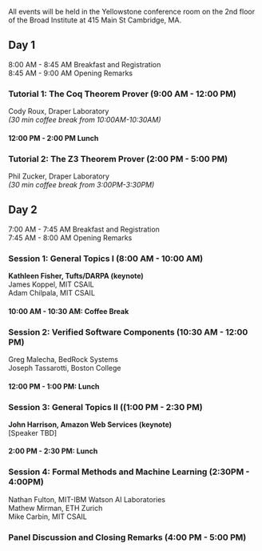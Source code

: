 All events will be held in the Yellowstone conference room on the 2nd floor of the Broad Institute at 415 Main St Cambridge, MA.

## Day 1
8:00 AM - 8:45 AM Breakfast and Registration  
8:45 AM - 9:00 AM Opening Remarks  

### Tutorial 1: The Coq Theorem Prover (9:00 AM - 12:00 PM)
Cody Roux, Draper Laboratory  
_(30 min coffee break from 10:00AM-10:30AM)_  

#### 12:00 PM - 2:00 PM Lunch  

### Tutorial 2: The Z3 Theorem Prover (2:00 PM - 5:00 PM)
Phil Zucker, Draper Laboratory   
_(30 min coffee break from 3:00PM-3:30PM)_

## Day 2
7:00 AM - 7:45 AM Breakfast and Registration  
7:45 AM - 8:00 AM Opening Remarks 

### Session 1: General Topics I (8:00 AM - 10:00 AM)
**Kathleen Fisher, Tufts/DARPA (keynote)**  
James Koppel, MIT CSAIL  
Adam Chilpala, MIT CSAIL

#### 10:00 AM - 10:30 AM: Coffee Break

### Session 2: Verified Software Components (10:30 AM - 12:00 PM)
Greg Malecha, BedRock Systems  
Joseph Tassarotti, Boston College

#### 12:00 PM - 1:00 PM: Lunch

### Session 3: General Topics II ((1:00 PM - 2:30 PM)
**John Harrison, Amazon Web Services (keynote)**  
[Speaker TBD]

#### 2:00 PM - 2:30 PM: Lunch

### Session 4: Formal Methods and Machine Learning (2:30PM - 4:00PM)
Nathan Fulton, MIT-IBM Watson AI Laboratories  
Mathew Mirman, ETH Zurich  
Mike Carbin, MIT CSAIL

### Panel Discussion and Closing Remarks (4:00 PM - 5:00 PM)
